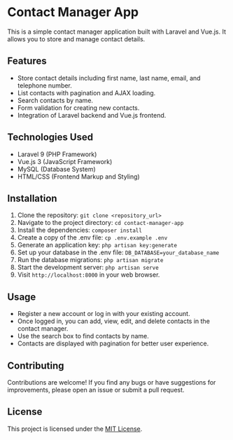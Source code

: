 # Contact Manager App

This is a simple contact manager application built with Laravel and Vue.js. It allows you to store and manage contact details.

## Features

- Store contact details including first name, last name, email, and telephone number.
- List contacts with pagination and AJAX loading.
- Search contacts by name.
- Form validation for creating new contacts.
- Integration of Laravel backend and Vue.js frontend.

## Technologies Used

- Laravel 9 (PHP Framework)
- Vue.js 3 (JavaScript Framework)
- MySQL (Database System)
- HTML/CSS (Frontend Markup and Styling)

## Installation

1. Clone the repository: `git clone <repository_url>`
2. Navigate to the project directory: `cd contact-manager-app`
3. Install the dependencies: `composer install`
4. Create a copy of the .env file: `cp .env.example .env`
5. Generate an application key: `php artisan key:generate`
6. Set up your database in the .env file: `DB_DATABASE=your_database_name`
7. Run the database migrations: `php artisan migrate`
8. Start the development server: `php artisan serve`
9. Visit `http://localhost:8000` in your web browser.

## Usage

- Register a new account or log in with your existing account.
- Once logged in, you can add, view, edit, and delete contacts in the contact manager.
- Use the search box to find contacts by name.
- Contacts are displayed with pagination for better user experience.

## Contributing

Contributions are welcome! If you find any bugs or have suggestions for improvements, please open an issue or submit a pull request.

## License

This project is licensed under the [MIT License](LICENSE).

